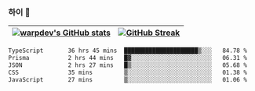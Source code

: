 
### 하이 👋
[![warpdev's GitHub stats](https://github-readme-stats.vercel.app/api?username=warpdev&show_icons=true&theme=vue-dark)](#) |[![GitHub Streak](https://github-readme-streak-stats.herokuapp.com/?user=warpdev&theme=dark)](#)
--- | --- |
<!--START_SECTION:waka-->

```txt
TypeScript       36 hrs 45 mins  █████████████████████▒░░░   84.78 %
Prisma           2 hrs 44 mins   █▓░░░░░░░░░░░░░░░░░░░░░░░   06.31 %
JSON             2 hrs 27 mins   █▒░░░░░░░░░░░░░░░░░░░░░░░   05.68 %
CSS              35 mins         ▒░░░░░░░░░░░░░░░░░░░░░░░░   01.38 %
JavaScript       27 mins         ▒░░░░░░░░░░░░░░░░░░░░░░░░   01.06 %
```

<!--END_SECTION:waka-->

<!--
**warpdev/warpdev** is a ✨ _special_ ✨ repository because its `README.md` (this file) appears on your GitHub profile.

Here are some ideas to get you started:

- 🔭 I’m currently working on ...
- 🌱 I’m currently learning ...
- 👯 I’m looking to collaborate on ...
- 🤔 I’m looking for help with ...
- 💬 Ask me about ...
- 📫 How to reach me: ...
- 😄 Pronouns: ...
- ⚡ Fun fact: ...
-->
